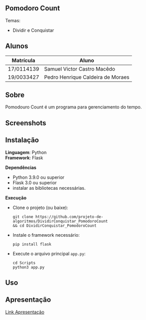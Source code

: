 ## Pomodoro Count

Temas:
 - Dividir e Conquistar


## Alunos
|Matrícula | Aluno |
| -- | -- |
| 17/0114139  |  Samuel Victor Castro Macêdo |
| 19/0033427  |  Pedro Henrique Caldeira de Moraes|

## Sobre 
Pomodouro Count é um programa para gerenciamento do tempo.

## Screenshots






## Instalação 
**Linguagem**: Python<br>
**Framework**: Flask<br>

**Dependências**
- Python 3.9.0 ou superior
- Flask 3.0 ou superior
- instalar as bibliotecas necessárias.
  
**Execução**
- Clone o projeto (ou baixe):
  
  ```shell
  git clone https://github.com/projeto-de-algoritmos/DividirConquistar_PomodoroCount
  && cd DividirConquistar_PomodoroCount

  ```
- Instale o framework necessário:
    ``` 
    pip install flask 
    
    ```
 
 - Execute o arquivo principal ```app.py```:
  
    ```shell
    cd Scripts
    python3 app.py 
    ```


## Uso 



## Apresentação
[Link Apresentação]()